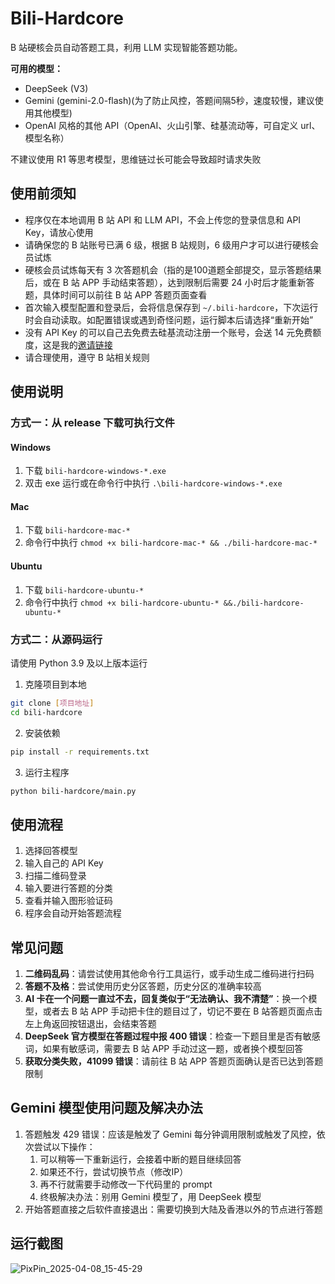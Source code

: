 # Bili-Hardcore

B 站硬核会员自动答题工具，利用 LLM 实现智能答题功能。

**可用的模型：**
- DeepSeek (V3)
- Gemini (gemini-2.0-flash)(为了防止风控，答题间隔5秒，速度较慢，建议使用其他模型)
- OpenAI 风格的其他 API（OpenAI、火山引擎、硅基流动等，可自定义 url、模型名称）
  
不建议使用 R1 等思考模型，思维链过长可能会导致超时请求失败

## 使用前须知
- 程序仅在本地调用 B 站 API 和 LLM API，不会上传您的登录信息和 API Key，请放心使用
- 请确保您的 B 站账号已满 6 级，根据 B 站规则，6 级用户才可以进行硬核会员试炼
- 硬核会员试炼每天有 3 次答题机会（指的是100道题全部提交，显示答题结果后，或在 B 站 APP 手动结束答题），达到限制后需要 24 小时后才能重新答题，具体时间可以前往 B 站 APP 答题页面查看
- 首次输入模型配置和登录后，会将信息保存到 `~/.bili-hardcore`，下次运行时会自动读取。如配置错误或遇到奇怪问题，运行脚本后请选择“重新开始”
- 没有 API Key 的可以自己去免费去硅基流动注册一个账号，会送 14 元免费额度，这是我的[邀请链接](https://cloud.siliconflow.cn/i/9Fur0aVC)
- 请合理使用，遵守 B 站相关规则

## 使用说明

### 方式一：从 release 下载可执行文件
#### Windows
1. 下载 `bili-hardcore-windows-*.exe`
2. 双击 exe 运行或在命令行中执行 `.\bili-hardcore-windows-*.exe`

#### Mac
1. 下载 `bili-hardcore-mac-*`
2. 命令行中执行 `chmod +x bili-hardcore-mac-* && ./bili-hardcore-mac-*`

#### Ubuntu
1. 下载 `bili-hardcore-ubuntu-*`
2. 命令行中执行 `chmod +x bili-hardcore-ubuntu-* &&./bili-hardcore-ubuntu-*`

### 方式二：从源码运行
请使用 Python 3.9 及以上版本运行

1. 克隆项目到本地

```bash
git clone [项目地址]
cd bili-hardcore
```

2. 安装依赖

```bash
pip install -r requirements.txt
```
3. 运行主程序

```bash
python bili-hardcore/main.py
```
## 使用流程
1. 选择回答模型
2. 输入自己的 API Key
3. 扫描二维码登录
4. 输入要进行答题的分类
5. 查看并输入图形验证码
6. 程序会自动开始答题流程

## 常见问题
1. **二维码乱码**：请尝试使用其他命令行工具运行，或手动生成二维码进行扫码
2. **答题不及格**：尝试使用历史分区答题，历史分区的准确率较高
3. **AI 卡在一个问题一直过不去，回复类似于“无法确认、我不清楚”**：换一个模型，或者去 B 站 APP 手动把卡住的题目过了，切记不要在 B 站答题页面点击左上角返回按钮退出，会结束答题
4. **DeepSeek 官方模型在答题过程中报 400 错误**：检查一下题目里是否有敏感词，如果有敏感词，需要去 B 站 APP 手动过这一题，或者换个模型回答
5. **获取分类失败，41099 错误**：请前往 B 站 APP 答题页面确认是否已达到答题限制

## Gemini 模型使用问题及解决办法
1. 答题触发 429 错误：应该是触发了 Gemini 每分钟调用限制或触发了风控，依次尝试以下操作：
    1. 可以稍等一下重新运行，会接着中断的题目继续回答
    2. 如果还不行，尝试切换节点（修改IP）
    3. 再不行就需要手动修改一下代码里的 prompt
    4. 终极解决办法：别用 Gemini 模型了，用 DeepSeek 模型
2. 开始答题直接之后软件直接退出：需要切换到大陆及香港以外的节点进行答题

## 运行截图
![PixPin_2025-04-08_15-45-29](https://github.com/user-attachments/assets/70b3930c-c60f-43f7-8d82-c5225997ebc5)

